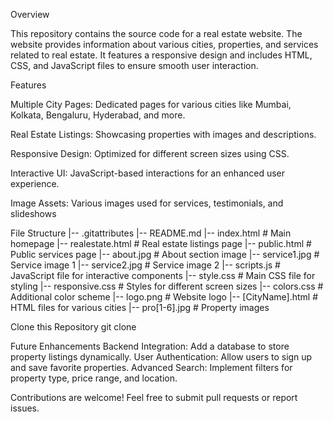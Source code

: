 
Overview

This repository contains the source code for a real estate website. The website provides information about various cities, properties, and services related to real estate. It features a responsive design and includes HTML, CSS, and JavaScript files to ensure smooth user interaction.

Features

Multiple City Pages: Dedicated pages for various cities like Mumbai, Kolkata, Bengaluru, Hyderabad, and more.

Real Estate Listings: Showcasing properties with images and descriptions.

Responsive Design: Optimized for different screen sizes using CSS.

Interactive UI: JavaScript-based interactions for an enhanced user experience.

Image Assets: Various images used for services, testimonials, and slideshows

File Structure
|-- .gitattributes
|-- README.md
|-- index.html            # Main homepage
|-- realestate.html       # Real estate listings page
|-- public.html           # Public services page
|-- about.jpg             # About section image
|-- service1.jpg          # Service image 1
|-- service2.jpg          # Service image 2
|-- scripts.js            # JavaScript file for interactive components
|-- style.css             # Main CSS file for styling
|-- responsive.css        # Styles for different screen sizes
|-- colors.css            # Additional color scheme
|-- logo.png              # Website logo
|-- [CityName].html       # HTML files for various cities
|-- pro[1-6].jpg          # Property images

Clone this Repository
git clone 

Future Enhancements
Backend Integration: Add a database to store property listings dynamically.
User Authentication: Allow users to sign up and save favorite properties.
Advanced Search: Implement filters for property type, price range, and location.

Contributions are welcome! Feel free to submit pull requests or report issues.



